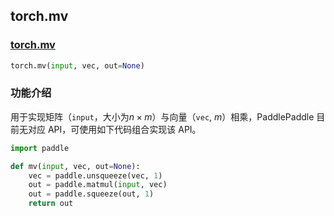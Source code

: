 ## torch.mv
### [torch.mv](https://pytorch.org/docs/stable/generated/torch.mv.html?highlight=mv#torch.mv)
```python
torch.mv(input, vec, out=None)
```

###  功能介绍
用于实现矩阵（`input`，大小为$n × m$）与向量（`vec`, $m$）相乘，PaddlePaddle 目前无对应 API，可使用如下代码组合实现该 API。
```python
import paddle

def mv(input, vec, out=None):
    vec = paddle.unsqueeze(vec, 1)
    out = paddle.matmul(input, vec)
    out = paddle.squeeze(out, 1)
    return out
```
